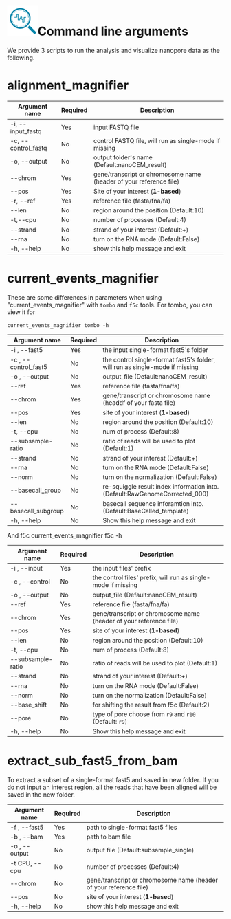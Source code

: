 # ![logo](logo_tiny.png "nanoCEM")Command line arguments
We provide 3  scripts to run the analysis and visualize nanopore data as the following.

alignment_magnifier
=============


| Argument name                       | Required | Description                                     |
|---------------------------------|----------|-------------------------------------------------|
| -i, --input_fastq               | Yes       | input FASTQ file                                |
| -c, --control_fastq             | No       | control FASTQ file, will run as single-mode if missing            |
| -o, --output                    | No       | output folder's name (Default:nanoCEM_result)    |
| --chrom                         | Yes       | gene/transcript or chromosome name (header of your reference file)|
| --pos                           | Yes       | Site of your interest (**1-based**)         |
| -r, --ref                       | Yes       | reference file (fasta/fna/fa)          |
| --len                           | No       | region around the position   (Default:10)|
| -t,--cpu                           | No       | number of processes   (Default:4)          |
| --strand                        | No       | strand of your interest  (Default:+)          |
| --rna                           | No       | turn on the RNA mode (Default:False)       |
| -h, --help                      | No       | show this help message and exit          |

current_events_magnifier 
=============
These are some differences in parameters when using "current_events_magnifier" with `tombo` and `f5c` tools.
For tombo, you can view it for 

    current_events_magnifier tombo -h

|  Argument  name            | Required | Description                                                     |
|---------------------------------|----------|-----------------------------------------------------------------|
| -i , --fast5          | Yes       | the input single-format fast5's folder                            |
| -c , --control_fast5 | No       | the control single-format fast5's folder, will run as single-mode if missing              |
| -o , --output       | No       | output_file (Default:nanoCEM_result)                                                     |
| --ref                        | Yes       |reference file (fasta/fna/fa)          |
| --chrom                    | Yes       | gene/transcript or chromosome name (headdf of your fasta file)               |
| --pos                        | Yes       | site of your interest        (**1-based**)          |
| --len                        | No       | region around the position (Default:10)                          |
| -t, --cpu                | No       | num of process (Default:8)                                       |
| --subsample-ratio | No       |  ratio of reads will be used to plot (Default:1)                 |
| --strand                  | No       | strand of your interest (Default:+)   |
| --rna                           | No       | turn on the RNA mode       (Default:False)                                      |
| --norm                          | No       | turn on the normalization      (Default:False)                  |
| --basecall_group                | No       | re-squiggle result index information into.(Default:RawGenomeCorrected_000)           |
| --basecall_subgroup             | No       | basecall sequence inforamtion into.  (Default:BaseCalled_template) |
| -h, --help                      | No       | Show this help message and exit                                  |

And f5c
    current_events_magnifier f5c -h

|  Argument name            | Required | Description                                                     |
|---------------------------------|----------|-----------------------------------------------------------------|
| -i , --input          | Yes       | the input files' prefix                            |
| -c , --control | No       | the control files' prefix, will run as single-mode if missing           |
| -o , --output       | No       | output_file (Default:nanoCEM_result)               |
| --ref                        | Yes       |reference file (fasta/fna/fa)          |
| --chrom                    | Yes       | gene/transcript or chromosome name (header of your reference file)               |
| --pos                        | Yes       | site of your interest   (**1-based**)          |
| --len                        | No       | region around the position (Default:10)                          |
| -t, --cpu                | No       | num of process (Default:8)                                       |
| --subsample-ratio | No       |  ratio of reads will be used to plot (Default:1)                 |
| --strand                  | No       | strand of your interest (Default:+)   |
| --rna                           | No       | turn on the RNA mode       (Default:False)                                      |
| --norm                          | No       | turn on the normalization      (Default:False)                  |
| --base_shift                          | No       |  for shifting the result from f5c      (Default:2)                  |
| --pore | No       |  type of pore choose from `r9` and `r10` (Default: `r9`)                 |
| -h, --help                      | No       | Show this help message and exit                                  |

extract_sub_fast5_from_bam
==================
 To extract a subset of a single-format fast5 and saved in new folder.
 If you do not input an interest region, all the reads that have been aligned will be saved in the new folder.

| Argument name| Required | Description                                       |
|-------------------|----------|---------------------------------------------------|
| -f , --fast5  | Yes  | path to single-format fast5 files                           |
| -b , --bam  | Yes    | path to bam file                                  |
| -o , --output  | No  | output file   (Default:subsample_single)        |
| -t CPU, --cpu  | No       | number of processes  (Default:4)    |
| --chrom      | No       | gene/transcript or chromosome name (header of your reference file)|
| --pos          | No       | site of your interest    (**1-based**)         |
| -h, --help        | No       | show this help message and exit                    |